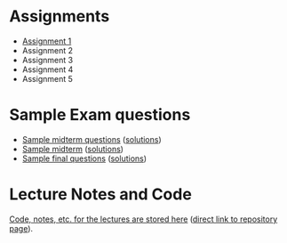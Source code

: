 # Assignments

- [Assignment 1](a1/)
- Assignment 2
- Assignment 3
- Assignment 4
- Assignment 5

# Sample Exam questions

- [Sample midterm questions](sample_midterm_questions/225_midterm_sample_questions.pdf) ([solutions](sample_midterm_questions/222_midterm_sample_questions_sol.pdf))
- [Sample midterm](sample_midterm_questions/225_midterm_BBY_summer2023.pdf) ([solutions](225_midterm_BBY_summer2023_sol))
- [Sample final questions](sample_final_questions/final_sample_questions.pdf) ([solutions](sample_final_questions/final_sample_questions_sol.pdf))


# Lecture Notes and Code

[Code, notes, etc. for the lectures are stored here](lecture_notes/) ([direct link to repository page](https://github.com/tjd1234/cmpt225fall2023/tree/main/lecture_notes)).
